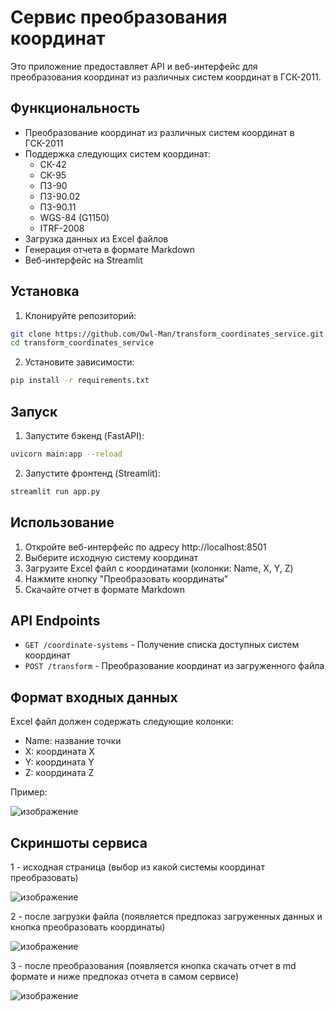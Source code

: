 # Сервис преобразования координат

Это приложение предоставляет API и веб-интерфейс для преобразования координат из различных систем координат в ГСК-2011.

## Функциональность

- Преобразование координат из различных систем координат в ГСК-2011
- Поддержка следующих систем координат:
  - СК-42
  - СК-95
  - ПЗ-90
  - ПЗ-90.02
  - ПЗ-90.11
  - WGS-84 (G1150)
  - ITRF-2008
- Загрузка данных из Excel файлов
- Генерация отчета в формате Markdown
- Веб-интерфейс на Streamlit

## Установка

1. Клонируйте репозиторий:
```bash
git clone https://github.com/Owl-Man/transform_coordinates_service.git
cd transform_coordinates_service
```

2. Установите зависимости:
```bash
pip install -r requirements.txt
```

## Запуск

1. Запустите бэкенд (FastAPI):
```bash
uvicorn main:app --reload
```

2. Запустите фронтенд (Streamlit):
```bash
streamlit run app.py
```

## Использование

1. Откройте веб-интерфейс по адресу http://localhost:8501
2. Выберите исходную систему координат
3. Загрузите Excel файл с координатами (колонки: Name, X, Y, Z)
4. Нажмите кнопку "Преобразовать координаты"
5. Скачайте отчет в формате Markdown

## API Endpoints

- `GET /coordinate-systems` - Получение списка доступных систем координат
- `POST /transform` - Преобразование координат из загруженного файла

## Формат входных данных

Excel файл должен содержать следующие колонки:
- Name: название точки
- X: координата X
- Y: координата Y
- Z: координата Z
  
Пример:

![изображение](https://github.com/user-attachments/assets/37e81547-10e9-4806-a801-7b12230aa3ff)

## Скриншоты сервиса

1 - исходная страница (выбор из какой системы координат преобразовать)

![изображение](https://github.com/user-attachments/assets/5cad561f-450f-4977-9b2e-48a9e89b2ff1)

2 - после загрузки файла (появляется предпоказ загруженных данных и кнопка преобразовать координаты)

![изображение](https://github.com/user-attachments/assets/ee738ee9-b627-41f1-a416-36f75575d8ba)

3 - после преобразования (появляется кнопка скачать отчет в md формате и ниже предпоказ отчета в самом сервисе)

![изображение](https://github.com/user-attachments/assets/a7549944-e3de-4400-a2d5-4a3cfdd469b5)



